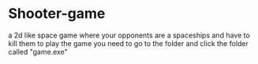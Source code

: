 # Shooter-game
a 2d like space game where your opponents are a spaceships and have to kill them
to play the game you need to go to the folder and click the folder called "game.exe"
